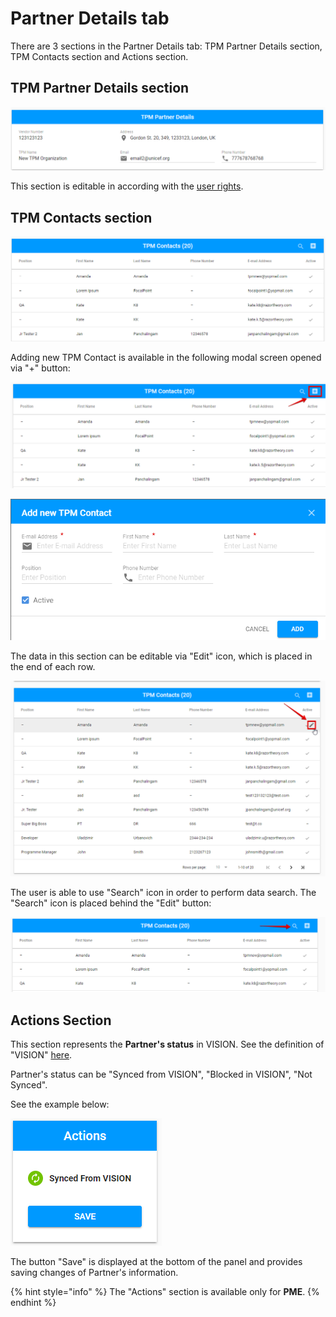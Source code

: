 # Partner Details tab

There are 3 sections in the Partner Details tab: TPM Partner Details section, TPM Contacts section and Actions section. 

## TPM Partner Details section

![TPM Partner Details section: overall UI ](../../../.gitbook/assets/19.png)

This section is editable in according with the [user rights](../../overview/user-rights-and-permissions.md).

## TPM Contacts section

![ TPM Contacts section: overall user interface](../../../.gitbook/assets/21.png)

Adding new TPM Contact is available in the following modal screen opened via "+" button: 

![Add button](../../../.gitbook/assets/22.png)

![Add new TPM Contact modal window](../../../.gitbook/assets/23.png)

The data in this section can be editable via "Edit" icon, which is placed in the end of each row. 

![Edit button in the end of row](../../../.gitbook/assets/24.png)

The user is able to use "Search" icon in order to perform data search. The "Search" icon is placed behind the "Edit" button: 

![Search icon](../../../.gitbook/assets/25.png)

## Actions Section

This section represents the **Partner's status** in VISION. See the definition of "VISION" [here](../../../introduction/glossary-terminology.md).

Partner's status can be "Synced from VISION", "Blocked in VISION", "Not Synced". 

See the example below: 

![Actions panel: Synced From Vision status ](../../../.gitbook/assets/27.png)

The button "Save" is displayed at the bottom of the panel and provides saving changes of Partner's information. 

{% hint style="info" %}
The "Actions" section is available only for **PME**.
{% endhint %}

